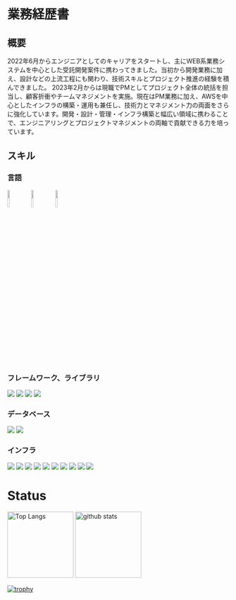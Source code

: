 # 業務経歴書

## 概要

2022年6月からエンジニアとしてのキャリアをスタートし、主にWEB系業務システムを中心とした受託開発案件に携わってきました。当初から開発業務に加え、設計などの上流工程にも関わり、技術スキルとプロジェクト推進の経験を積んできました。
2023年2月からは現職でPMとしてプロジェクト全体の統括を担当し、顧客折衝やチームマネジメントを実施。現在はPM業務に加え、AWSを中心としたインフラの構築・運用も兼任し、技術力とマネジメント力の両面をさらに強化しています。開発・設計・管理・インフラ構築と幅広い領域に携わることで、エンジニアリングとプロジェクトマネジメントの両軸で貢献できる力を培っています。

## スキル

### 言語
<p style="display: inline">
<img src="https://img.shields.io/badge/-777BB4.svg?logo=php&logoColor=FFFFFF&style=flat" width="10%" height="10%">
<img src="https://img.shields.io/badge/-CC342D.svg?logo=ruby&logoColor=FFFFFF&style=flat" width="10%" height="10%">
<img src="https://img.shields.io/badge/-F7DF1E.svg?logo=JavaScript&logoColor=FFFFFF&style=flat" width="10%" height="10%">
</p>

### フレームワーク、ライブラリ
<p style="display: inline">
<img src="https://img.shields.io/badge/-Laravel-FF2D20.svg?logo=Laravel&logoColor=FFFFFF&style=for-the-badge">
<img src="https://img.shields.io/badge/-Ruby on Rails-D30001.svg?logo=rubyonrails&logoColor=FFFFFF&style=for-the-badge">
<img src="https://img.shields.io/badge/-JQuery-0769AD.svg?logo=jquery&logoColor=FFFFFF&style=for-the-badge">
<img src="https://img.shields.io/badge/-Flutter-02569B.svg?logo=flutter&logoColor=FFFFFF&style=for-the-badge">
</p>

### データベース
<p style="display: inline">
<img src="https://img.shields.io/badge/-MySQL-4479A1.svg?logo=mysql&logoColor=FFFFFF&style=for-the-badge">
<img src="https://img.shields.io/badge/-PostgreSQL-4169E1.svg?logo=postgresql&logoColor=FFFFFF&style=for-the-badge">
</p>

### インフラ
<p style="display: inline">
<img src="https://img.shields.io/badge/-AWS EC2-FF9900.svg?logo=amazonec2&logoColor=FFFFFF&style=for-the-badge">
<img src="https://img.shields.io/badge/-AWS RDS-527FFF.svg?logo=amazonrds&logoColor=FFFFFF&style=for-the-badge">
<img src="https://img.shields.io/badge/-AWS S3-569A31.svg?logo=amazons3&logoColor=FFFFFF&style=for-the-badge">
<img src="https://img.shields.io/badge/-AWS Lambda-FF9900.svg?logo=awslambda&logoColor=FFFFFF&style=for-the-badge">
<img src="https://img.shields.io/badge/-AWS SES-DD344C.svg?logo=amazonsimpleemailservice&logoColor=FFFFFF&style=for-the-badge">
<img src="https://img.shields.io/badge/-AWS SQS-FF4F8B.svg?logo=amazonsqs&logoColor=FFFFFF&style=for-the-badge">
<img src="https://img.shields.io/badge/-AWS CloudWatch-FF4F8B.svg?logo=amazoncloudwatch&logoColor=FFFFFF&style=for-the-badge">
<img src="https://img.shields.io/badge/-AWS SecretManager-DD344C.svg?logo=awssecretsmanager&logoColor=FFFFFF&style=for-the-badge">
<img src="https://img.shields.io/badge/-Docker-2496ED.svg?logo=docker&logoColor=FFFFFF&style=for-the-badge">
<img src="https://img.shields.io/badge/-Git-F05032.svg?logo=git&logoColor=FFFFFF&style=for-the-badge">  
</p>

# Status

<p align="left"> 
  <img alt="Top Langs" height="150px" src="https://github-readme-stats.vercel.app/api/top-langs/?username=hiddy0329&layout=compact&show_icons=true&theme=onedark" />
  <img alt="github stats" height="150px" src="https://github-readme-stats.vercel.app/api?username=hiddy0329&theme=onedark&show_icons=ture" />
</p>

[![trophy](https://github-profile-trophy.vercel.app/?username=hiddy0329&theme=onedark&column=9&
)](https://github.com/ryo-ma/github-profile-trophy)
